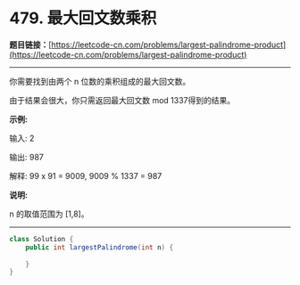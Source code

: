 # 479. 最大回文数乘积

**题目链接：**[https://leetcode-cn.com/problems/largest-palindrome-product](https://leetcode-cn.com/problems/largest-palindrome-product)

---

<div class="content__1Y2H">
 <div class="notranslate">
  <p>你需要找到由两个 n 位数的乘积组成的最大回文数。</p> 
  <p>由于结果会很大，你只需返回最大回文数 mod 1337得到的结果。</p> 
  <p><strong>示例:</strong></p> 
  <p>输入: 2</p> 
  <p>输出: 987</p> 
  <p>解释: 99 x 91 = 9009, 9009 % 1337 = 987</p> 
  <p><strong>说明:</strong></p> 
  <p>n 的取值范围为&nbsp;[1,8]。</p> 
 </div>
</div>

---

```java
class Solution {
    public int largestPalindrome(int n) {
        
    }
}
```